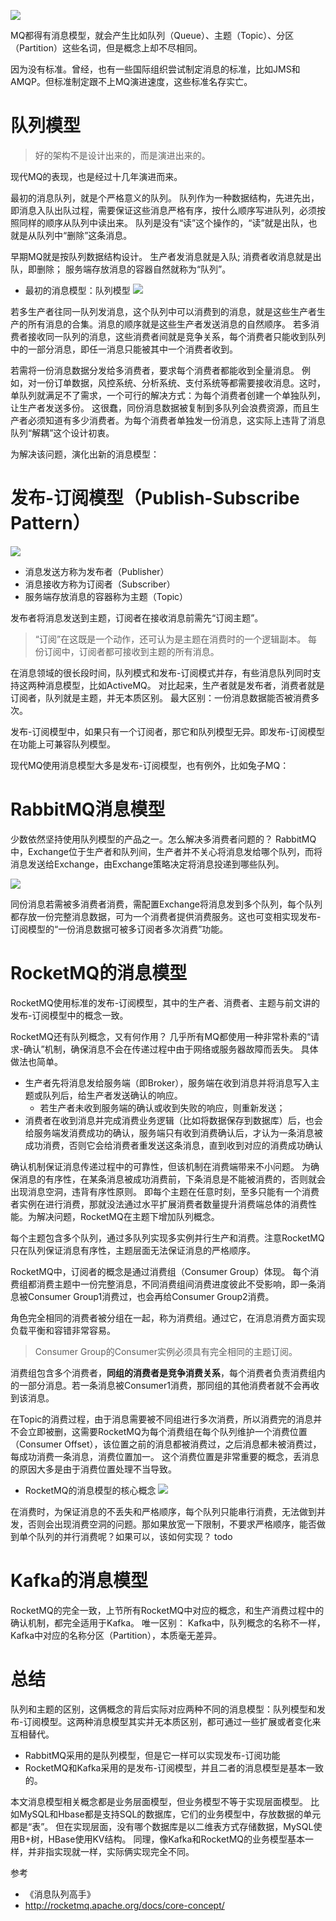 ![](https://img-blog.csdnimg.cn/20200730094635588.png?x-oss-process=image/watermark,type_ZmFuZ3poZW5naGVpdGk,shadow_10,text_SmF2YUVkZ2U=,size_1,color_FFFFFF,t_70)

MQ都得有消息模型，就会产生比如队列（Queue）、主题（Topic）、分区（Partition）这些名词，但是概念上却不尽相同。

因为没有标准。曾经，也有一些国际组织尝试制定消息的标准，比如JMS和AMQP。但标准制定跟不上MQ演进速度，这些标准名存实亡。

# 队列模型
> 好的架构不是设计出来的，而是演进出来的。 

现代MQ的表现，也是经过十几年演进而来。

最初的消息队列，就是个严格意义的队列。
队列作为一种数据结构，先进先出，即消息入队出队过程，需要保证这些消息严格有序，按什么顺序写进队列，必须按照同样的顺序从队列中读出来。
队列是没有“读”这个操作的，“读”就是出队，也就是从队列中“删除”这条消息。

早期MQ就是按队列数据结构设计。
生产者发消息就是入队;
消费者收消息就是出队，即删除；
服务端存放消息的容器自然就称为“队列”。

- 最初的消息模型：队列模型
![](https://img-blog.csdnimg.cn/20200729220552943.png?x-oss-process=image/watermark,type_ZmFuZ3poZW5naGVpdGk,shadow_10,text_SmF2YUVkZ2U=,size_1,color_FFFFFF,t_70)

若多生产者往同一队列发消息，这个队列中可以消费到的消息，就是这些生产者生产的所有消息的合集。消息的顺序就是这些生产者发送消息的自然顺序。
若多消费者接收同一队列的消息，这些消费者间就是竞争关系，每个消费者只能收到队列中的一部分消息，即任一消息只能被其中一个消费者收到。

若需将一份消息数据分发给多消费者，要求每个消费者都能收到全量消息。
例如，对一份订单数据，风控系统、分析系统、支付系统等都需要接收消息。这时，单队列就满足不了需求，一个可行的解决方式：为每个消费者创建一个单独队列，让生产者发送多份。
这很蠢，同份消息数据被复制到多队列会浪费资源，而且生产者必须知道有多少消费者。为每个消费者单独发一份消息，这实际上违背了消息队列“解耦”这个设计初衷。

为解决该问题，演化出新的消息模型：
# 发布-订阅模型（Publish-Subscribe Pattern）
![](https://img-blog.csdnimg.cn/20200729231404621.png?x-oss-process=image/watermark,type_ZmFuZ3poZW5naGVpdGk,shadow_10,text_SmF2YUVkZ2U=,size_1,color_FFFFFF,t_70)

- 消息发送方称为发布者（Publisher）
- 消息接收方称为订阅者（Subscriber）
- 服务端存放消息的容器称为主题（Topic）

发布者将消息发送到主题，订阅者在接收消息前需先“订阅主题”。

> “订阅”在这既是一个动作，还可认为是主题在消费时的一个逻辑副本。
> 每份订阅中，订阅者都可接收到主题的所有消息。

在消息领域的很长段时间，队列模式和发布-订阅模式并存，有些消息队列同时支持这两种消息模型，比如ActiveMQ。
对比起来，生产者就是发布者，消费者就是订阅者，队列就是主题，并无本质区别。
最大区别：一份消息数据能否被消费多次。

发布-订阅模型中，如果只有一个订阅者，那它和队列模型无异。即发布-订阅模型在功能上可兼容队列模型。

现代MQ使用消息模型大多是发布-订阅模型，也有例外，比如兔子MQ：
# RabbitMQ消息模型
少数依然坚持使用队列模型的产品之一。怎么解决多消费者问题的？
RabbitMQ中，Exchange位于生产者和队列间，生产者并不关心将消息发给哪个队列，而将消息发送给Exchange，由Exchange策略决定将消息投递到哪些队列。

![](https://img-blog.csdnimg.cn/20200730000050781.png?x-oss-process=image/watermark,type_ZmFuZ3poZW5naGVpdGk,shadow_10,text_SmF2YUVkZ2U=,size_1,color_FFFFFF,t_70)

同份消息若需被多消费者消费，需配置Exchange将消息发到多个队列，每个队列都存放一份完整消息数据，可为一个消费者提供消费服务。这也可变相实现发布-订阅模型的“一份消息数据可被多订阅者多次消费”功能。


# RocketMQ的消息模型
RocketMQ使用标准的发布-订阅模型，其中的生产者、消费者、主题与前文讲的发布-订阅模型中的概念一致。

RocketMQ还有队列概念，又有何作用？
几乎所有MQ都使用一种非常朴素的“请求-确认”机制，确保消息不会在传递过程中由于网络或服务器故障而丢失。
具体做法也简单。
- 生产者先将消息发给服务端（即Broker），服务端在收到消息并将消息写入主题或队列后，给生产者发送确认的响应。
	- 若生产者未收到服务端的确认或收到失败的响应，则重新发送；
- 消费者在收到消息并完成消费业务逻辑（比如将数据保存到数据库）后，也会给服务端发消费成功的确认，服务端只有收到消费确认后，才认为一条消息被成功消费，否则它会给消费者重发送这条消息，直到收到对应的消费成功确认

确认机制保证消息传递过程中的可靠性，但该机制在消费端带来不小问题。
为确保消息的有序性，在某条消息被成功消费前，下条消息是不能被消费的，否则就会出现消息空洞，违背有序性原则。
即每个主题在任意时刻，至多只能有一个消费者实例在进行消费，那就没法通过水平扩展消费者数量提升消费端总体的消费性能。为解决问题，RocketMQ在主题下增加队列概念。

每个主题包含多个队列，通过多队列实现多实例并行生产和消费。注意RocketMQ只在队列保证消息有序性，主题层面无法保证消息的严格顺序。

RocketMQ中，订阅者的概念是通过消费组（Consumer Group）体现。
每个消费组都消费主题中一份完整消息，不同消费组间消费进度彼此不受影响，即一条消息被Consumer Group1消费过，也会再给Consumer Group2消费。

角色完全相同的消费者被分组在一起，称为消费组。通过它，在消息消费方面实现负载平衡和容错非常容易。
> Consumer Group的Consumer实例必须具有完全相同的主题订阅。

消费组包含多个消费者，**同组的消费者是竞争消费关系**，每个消费者负责消费组内的一部分消息。若一条消息被Consumer1消费，那同组的其他消费者就不会再收到该消息。

在Topic的消费过程，由于消息需要被不同组进行多次消费，所以消费完的消息并不会立即被删，这需要RocketMQ为每个消费组在每个队列维护一个消费位置（Consumer Offset），该位置之前的消息都被消费过，之后消息都未被消费过，每成功消费一条消息，消费位置加一。
这个消费位置是非常重要的概念，丢消息的原因大多是由于消费位置处理不当导致。


- RocketMQ的消息模型的核心概念
![](https://img-blog.csdnimg.cn/2020073000011641.png?x-oss-process=image/watermark,type_ZmFuZ3poZW5naGVpdGk,shadow_10,text_SmF2YUVkZ2U=,size_1,color_FFFFFF,t_70)

在消费时，为保证消息的不丢失和严格顺序，每个队列只能串行消费，无法做到并发，否则会出现消费空洞的问题。那如果放宽一下限制，不要求严格顺序，能否做到单个队列的并行消费呢？如果可以，该如何实现？
todo
# Kafka的消息模型
RocketMQ的完全一致，上节所有RocketMQ中对应的概念，和生产消费过程中的确认机制，都完全适用于Kafka。
唯一区别：
Kafka中，队列概念的名称不一样，Kafka中对应的名称分区（Partition），本质毫无差异。

# 总结
队列和主题的区别，这俩概念的背后实际对应两种不同的消息模型：队列模型和发布-订阅模型。这两种消息模型其实并无本质区别，都可通过一些扩展或者变化来互相替代。

- RabbitMQ采用的是队列模型，但是它一样可以实现发布-订阅功能
- RocketMQ和Kafka采用的是发布-订阅模型，并且二者的消息模型是基本一致的。

本文消息模型相关概念都是业务层面模型，但业务模型不等于实现层面模型。
比如MySQL和Hbase都是支持SQL的数据库，它们的业务模型中，存放数据的单元都是“表”。
但在实现层面，没有哪个数据库是以二维表方式存储数据，MySQL使用B+树，HBase使用KV结构。
同理，像Kafka和RocketMQ的业务模型基本一样，并非指实现就一样，实际俩实现完全不同。


参考
- 《消息队列高手》
- http://rocketmq.apache.org/docs/core-concept/
